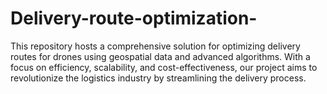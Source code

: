 # Delivery-route-optimization-
This repository hosts a comprehensive solution for optimizing delivery routes for drones using geospatial data and advanced algorithms. With a focus on efficiency, scalability, and cost-effectiveness, our project aims to revolutionize the logistics industry by streamlining the delivery process.
